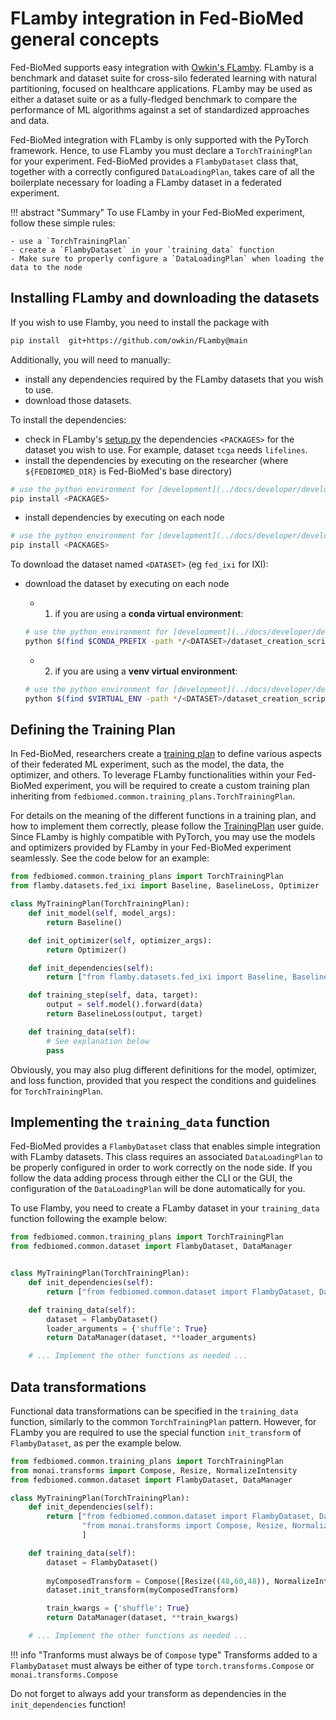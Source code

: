 # FLamby integration in Fed-BioMed general concepts

Fed-BioMed supports easy integration with [Owkin's FLamby](https://github.com/owkin/FLamby).
FLamby is a benchmark and dataset suite for cross-silo federated learning with natural partitioning,
focused on healthcare applications. FLamby may be used as either a dataset suite or as a fully-fledged
benchmark to compare the performance of ML algorithms against a set of standardized approaches and data.

Fed-BioMed integration with FLamby is only supported with the PyTorch framework. Hence, to use FLamby you must
declare a `TorchTrainingPlan` for your experiment. Fed-BioMed provides a `FlambyDataset` class that, together
with a correctly configured `DataLoadingPlan`, takes care of all the boilerplate necessary for loading a FLamby
dataset in a federated experiment.

!!! abstract "Summary"
    To use FLamby in your Fed-BioMed experiment, follow these simple rules:

    - use a `TorchTrainingPlan`
    - create a `FlambyDataset` in your `training_data` function
    - Make sure to properly configure a `DataLoadingPlan` when loading the data to the node

## Installing FLamby and downloading the datasets

If you wish to use Flamby, you need to install the package with

```bash
pip install  git+https://github.com/owkin/FLamby@main
```

Additionally, you will need to manually:

- install any dependencies required by the FLamby datasets that you wish to use.
- download those datasets.

To install the dependencies:

* check in FLamby's [setup.py](https://github.com/owkin/FLamby/blob/main/setup.py) the dependencies `<PACKAGES>` for the dataset you wish to use. For example, dataset `tcga` needs `lifelines`.
* install the dependencies by executing on the researcher (where `${FEDBIOMED_DIR}` is Fed-BioMed's base directory)
```bash
# use the python environment for [development](../docs/developer/development-environment.md)
pip install <PACKAGES>
```
* install dependencies by executing on each node
```bash
# use the python environment for [development](../docs/developer/development-environment.md)
pip install <PACKAGES>
```

To download the dataset named `<DATASET>` (eg `fed_ixi` for IXI):

* download the dataset by executing on each node
    - 1. if you are using a **conda virtual environment**:
    ```bash
    # use the python environment for [development](../docs/developer/development-environment.md)
    python $(find $CONDA_PREFIX -path */<DATASET>/dataset_creation_scripts/download.py) -o ${FEDBIOMED_DIR}/data
    ```

    - 2. if you are using a **venv virtual environment**:
    ```bash
    # use the python environment for [development](../docs/developer/development-environment.md)
    python $(find $VIRTUAL_ENV -path */<DATASET>/dataset_creation_scripts/download.py) -o ${FEDBIOMED_DIR}/data
    ```

## Defining the Training Plan

In Fed-BioMed, researchers create a [training plan](../../user-guide/researcher/training-plan.md) 
to define various aspects of their federated ML experiment, such as the model, the data, the optimizer, and others.
To leverage FLamby functionalities within your Fed-BioMed experiment, you will be required to create a 
custom training plan inheriting from `fedbiomed.common.training_plans.TorchTrainingPlan`. 

For details on the meaning of the different functions in a training plan, and how to implement them correctly, 
please follow the [TrainingPlan](../../user-guide/researcher/training-plan.md) user guide. 
Since FLamby is highly compatible with PyTorch, you may use the models and optimizers provided by FLamby in your 
Fed-BioMed experiment seamlessly. See the code below for an example:

```python
from fedbiomed.common.training_plans import TorchTrainingPlan
from flamby.datasets.fed_ixi import Baseline, BaselineLoss, Optimizer

class MyTrainingPlan(TorchTrainingPlan):
    def init_model(self, model_args):
        return Baseline()

    def init_optimizer(self, optimizer_args):
        return Optimizer()

    def init_dependencies(self):
        return ["from flamby.datasets.fed_ixi import Baseline, BaselineLoss, Optimizer"]

    def training_step(self, data, target):
        output = self.model().forward(data)
        return BaselineLoss(output, target)

    def training_data(self):
        # See explanation below
        pass
```

Obviously, you may also plug different definitions for the model, optimizer, and loss function, provided that you
respect the conditions and guidelines for `TorchTrainingPlan`.

## Implementing the `training_data` function

Fed-BioMed provides a `FlambyDataset` class that enables simple integration with FLamby datasets. This class requires 
an associated `DataLoadingPlan` to be properly configured in order to work correctly on the node side. If you follow
the data adding process through either the CLI or the GUI, the configuration of the `DataLoadingPlan` will be done
automatically for you. 

To use Flamby, you need to create a FLamby dataset in your `training_data` function following the example below:
```python
from fedbiomed.common.training_plans import TorchTrainingPlan
from fedbiomed.common.dataset import FlambyDataset, DataManager


class MyTrainingPlan(TorchTrainingPlan):
    def init_dependencies(self):
        return ["from fedbiomed.common.dataset import FlambyDataset, DataManager"]

    def training_data(self):
        dataset = FlambyDataset()
        loader_arguments = {'shuffle': True}
        return DataManager(dataset, **loader_arguments)

    # ... Implement the other functions as needed ...
```

## Data transformations

Functional data transformations can be specified in the `training_data` function, similarly to the common 
`TorchTrainingPlan` pattern. However, for FLamby you are required to use the special function `init_transform` of
`FlambyDataset`, as per the example below.

```python
from fedbiomed.common.training_plans import TorchTrainingPlan
from monai.transforms import Compose, Resize, NormalizeIntensity
from fedbiomed.common.dataset import FlambyDataset, DataManager

class MyTrainingPlan(TorchTrainingPlan):
    def init_dependencies(self):
        return ["from fedbiomed.common.dataset import FlambyDataset, DataManager",
                "from monai.transforms import Compose, Resize, NormalizeIntensity",
                ]

    def training_data(self):
        dataset = FlambyDataset()
        
        myComposedTransform = Compose([Resize((48,60,48)), NormalizeIntensity()])
        dataset.init_transform(myComposedTransform)

        train_kwargs = {'shuffle': True}
        return DataManager(dataset, **train_kwargs)

    # ... Implement the other functions as needed ...
```

!!! info "Tranforms must always be of `Compose` type"
    Transforms added to a `FlambyDataset` must always be either of type `torch.transforms.Compose` or
    `monai.transforms.Compose`

Do not forget to always add your transform as dependencies in the `init_dependencies` function!
